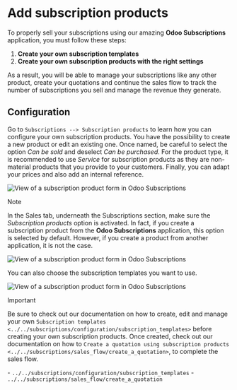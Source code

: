 # Add subscription products

To properly sell your subscriptions using our amazing **Odoo
Subscriptions** application, you must follow these steps:

1.  **Create your own subscription templates**
2.  **Create your own subscription products with the right settings**

As a result, you will be able to manage your subscriptions like any
other product, create your quotations and continue the sales flow to
track the number of subscriptions you sell and manage the revenue they
generate.

## Configuration

Go to `Subscriptions --> Subscription products` to learn how you can
configure your own subscription products. You have the possibility to
create a new product or edit an existing one. Once named, be careful to
select the option *Can be sold* and deselect *Can be purchased*. For the
product type, it is recommended to use *Service* for subscription
products as they are non-material products that you provide to your
customers. Finally, you can adapt your prices and also add an internal
reference.

![View of a subscription product form in Odoo
Subscriptions](subscription_products/subscription-products-configuration.png)

<div class="note">

<div class="title">

Note

</div>

In the Sales tab, underneath the Subscriptions section, make sure the
*Subscription products* option is activated. In fact, if you create a
subscription product from the **Odoo Subscriptions** application, this
option is selected by default. However, if you create a product from
another application, it is not the case.

![View of a subscription product form in Odoo
Subscriptions](subscription_products/subscription-products-form.png)

You can also choose the subscription templates you want to use.

![View of a subscription product form in Odoo
Subscriptions](subscription_products/subscription-products-using-subscription-templates.png)

</div>

<div class="important">

<div class="title">

Important

</div>

Be sure to check out our documentation on how to create, edit and manage
your own `Subscription templates
<../../subscriptions/configuration/subscription_templates>` before
creating your own subscription products. Once created, check out our
documentation on how to `Create a quotation using subscription products
<../../subscriptions/sales_flow/create_a_quotation>`, to complete the
sales flow.

</div>

<div class="seealso">

\- `../../subscriptions/configuration/subscription_templates` -
`../../subscriptions/sales_flow/create_a_quotation`

</div>

